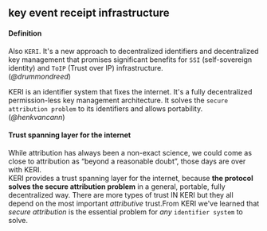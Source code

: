 ## key event receipt infrastructure

<h4>Definition</h4><p>Also <code>KERI</code>. It&#39;s a new approach to decentralized identifiers and decentralized key management that promises significant benefits for <code>SSI</code> (self-sovereign identity) and <code>ToIP</code> (Trust over IP) infrastructure.<br>(<em>@drummondreed</em>)</p><p>KERI is an identifier system that fixes the internet. It&#39;s a fully decentralized permission-less key management architecture. It solves the <code>secure attribution problem</code> to its identifiers and allows portability.<br>(<em>@henkvancann</em>)</p><h4>Trust spanning layer for the internet</h4><p>While attribution has always been a non-exact science, we could come as close to attribution as “beyond a reasonable doubt”, those days are over with KERI.<br>KERI provides a trust spanning layer for the internet, because <strong>the protocol solves the secure attribution problem</strong> in a general, portable, fully decentralized way. There are more types of trust IN KERI but they all depend on the most important <em>attributive</em> trust.From KERI we&#39;ve learned that <em>secure attribution</em> is the essential problem for <em>any</em> <code>identifier system</code> to solve.</p>


